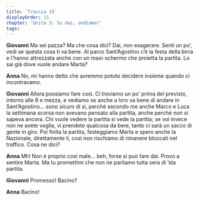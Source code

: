 ```yaml
---
title: 'Traccia 15'
displayOrder: 15
chapter: 'Unità 3: Su dai, andiamo!'
tags:
---
```


**Giovanni** Ma sei pazza? Ma che cosa dici? Dai, non esagerare. Senti un po’, vedi se questa cosa ti va bene. Al parco Sant’Agostino c’è la festa della birra e l’hanno attrezzata anche con un maxi-schermo che proietta la partita. Lo sai già dove vuole andare Marta?

**Anna** No, mi hanno detto che avremmo potuto decidere insieme quando ci incontravamo.

**Giovanni** Allora possiamo fare così. Ci troviamo un po’ prima del previsto, intorno alle 8 e mezza, e vediamo se anche a loro va bene di andare in Sant’Agostino... sono sicuro di sì, perché secondo me anche Marco e Luca la settimana scorsa non avevano pensato alla partita, anche perché non si sapeva
ancora. Chi vuole vedere la partita si vede la partita; se voi invece non ne avete voglia, vi prendete qualcosa da bere, tanto ci sarà un sacco di gente in giro. Poi finita la partita, festeggiamo Marta e spero anche la Nazionale, direttamente lì, così non rischiamo di rimanere bloccati nel traffico. Cosa
ne dici?

**Anna** Mh! Non è proprio così male... beh, forse si può fare dai. Provo a sentire Marta. Ma tu promettimi che non ne parliamo tutta sera di ’sta partita.

**Giovanni** Promesso! Bacino?

**Anna** Bacino!
